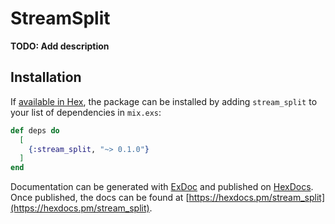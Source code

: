 # StreamSplit

**TODO: Add description**

## Installation

If [available in Hex](https://hex.pm/docs/publish), the package can be installed
by adding `stream_split` to your list of dependencies in `mix.exs`:

```elixir
def deps do
  [
    {:stream_split, "~> 0.1.0"}
  ]
end
```

Documentation can be generated with [ExDoc](https://github.com/elixir-lang/ex_doc)
and published on [HexDocs](https://hexdocs.pm). Once published, the docs can
be found at [https://hexdocs.pm/stream_split](https://hexdocs.pm/stream_split).

